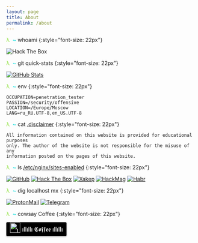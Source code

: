 ```yaml
---
layout: page
title: About
permalink: /about
---
```


<span style="color: #88df33">λ</span>  <span style="color: #34e2e2; font-weight: bold">\~</span> whoami
{:style="font-size: 22px"}

![Hack The Box](http://www.hackthebox.eu/badge/image/51037)

<span style="color: #88df33">λ</span>  <span style="color: #34e2e2; font-weight: bold">\~</span> git quick-stats
{:style="font-size: 22px"}

[![GitHub Stats](https://github-readme-stats.vercel.app/api?username=snovvcrash&hide=issues&show_icons=true&theme=chartreuse-dark)](https://github.com/snovvcrash)

<span style="color: #88df33">λ</span>  <span style="color: #34e2e2; font-weight: bold">\~</span> env
{:style="font-size: 22px"}

```
OCCUPATION=penetration_tester
PASSION=/security/offensive
LOCATION=/Europe/Moscow
LANG=ru_RU.UTF-8,en_US.UTF-8
```

<span style="color: #88df33">λ</span>  <span style="color: #34e2e2; font-weight: bold">\~</span> cat <span style="text-decoration:underline">.disclaimer</span>
{:style="font-size: 22px"}

```
All information contained on this website is provided for educational purposes
only. The author of the website is not responsible for the misuse of any
information posted on the pages of this website.
```

<span style="color: #88df33">λ</span>  <span style="color: #34e2e2; font-weight: bold">\~</span> ls <span style="text-decoration:underline">/etc/nginx/sites-enabled</span>
{:style="font-size: 22px"}

<p align="left">
  <a href="https://github.com/snovvcrash"><img src="https://img.shields.io/badge/-GitHub-181717?color=white&style=for-the-badge" alt="GitHub" /></a>
  <a href="https://www.hackthebox.eu/profile/51037"><img src="https://img.shields.io/badge/-Hack%20The%20Box-9FEF00?style=for-the-badge" alt="Hack The Box" /></a>
  <a href="https://xakep.ru/author/snovvcrash/"><img src="https://img.shields.io/badge/-%5d%5b%d0%b0%d0%ba%d0%b5%d1%80-DD2200?style=for-the-badge" alt="Xakep" /></a>
  <a href="https://hackmag.com/author/snovvcrash/"><img src="https://img.shields.io/badge/-HackMag-008CBA?style=for-the-badge" alt="HackMag" /></a>
  <a href="https://habr.com/ru/users/snovvcrash/posts/"><img src="https://img.shields.io/badge/-Habr-77A2B6?style=for-the-badge" alt="Habr" /></a>
</p>

<span style="color: #88df33">λ</span>  <span style="color: #34e2e2; font-weight: bold">\~</span> dig localhost mx
{:style="font-size: 22px"}

<p align="left">
  <a href="mailto:snovvcrash@protonmail[.]ch"><img src="https://img.shields.io/badge/-ProtonMail-8B89CC?style=for-the-badge&logo=ProtonMail&logoColor=white" alt="ProtonMail" /></a>
  <a href="https://t.me/snovvcrash"><img src="https://img.shields.io/badge/-Telegram-3B4149?style=for-the-badge&logo=Telegram" alt="Telegram" /></a>
</p>

<span style="color: #88df33">λ</span>  <span style="color: #34e2e2; font-weight: bold">\~</span> cowsay Coffee
{:style="font-size: 22px"}

<style>.bmc-button img{width: 27px !important;margin-bottom: 1px !important;box-shadow: none !important;border: none !important;vertical-align: middle !important;}.bmc-button{line-height: 36px !important;height:37px !important;text-decoration: none !important;display:inline-flex !important;color:#ffffff !important;background-color:#000000 !important;border-radius: 3px !important;border: 1px solid transparent !important;padding: 0px 9px !important;font-size: 17px !important;letter-spacing:-0.08px !important;box-shadow: 0px 1px 2px rgba(190, 190, 190, 0.5) !important;-webkit-box-shadow: 0px 1px 2px 2px rgba(190, 190, 190, 0.5) !important;margin: 0 auto !important;font-family:'Lato', sans-serif !important;-webkit-box-sizing: border-box !important;box-sizing: border-box !important;-o-transition: 0.3s all linear !important;-webkit-transition: 0.3s all linear !important;-moz-transition: 0.3s all linear !important;-ms-transition: 0.3s all linear !important;transition: 0.3s all linear !important;}.bmc-button:hover, .bmc-button:active, .bmc-button:focus {-webkit-box-shadow: 0px 1px 2px 2px rgba(190, 190, 190, 0.5) !important;text-decoration: none !important;box-shadow: 0px 1px 2px 2px rgba(190, 190, 190, 0.5) !important;opacity: 0.85 !important;color:#ffffff !important;}</style><link href="https://fonts.googleapis.com/css?family=Lato&subset=latin,latin-ext" rel="stylesheet"><a class="bmc-button" target="_blank" href="https://www.buymeacoffee.com/snovvcrash"><img src="https://www.buymeacoffee.com/assets/img/BMC-btn-logo.svg" alt="ıllıllı 𝕮𝖔𝖋𝖋𝖊𝖊 ıllıllı"><span style="margin-left:5px">ıllıllı 𝕮𝖔𝖋𝖋𝖊𝖊 ıllıllı</span></a>

